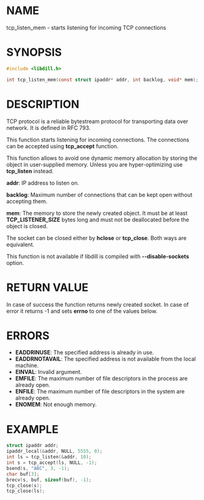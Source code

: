 # NAME

tcp_listen_mem - starts listening for incoming TCP connections

# SYNOPSIS

```c
#include <libdill.h>

int tcp_listen_mem(const struct ipaddr* addr, int backlog, void* mem);
```

# DESCRIPTION

TCP protocol is a reliable bytestream protocol for transporting data
over network. It is defined in RFC 793.

This function starts listening for incoming connections.
The connections can be accepted using **tcp_accept** function.

This function allows to avoid one dynamic memory allocation by
storing the object in user-supplied memory. Unless you are
hyper-optimizing use **tcp_listen** instead.

**addr**: IP address to listen on.

**backlog**: Maximum number of connections that can be kept open without accepting them.

**mem**: The memory to store the newly created object. It must be at least **TCP_LISTENER_SIZE** bytes long and must not be deallocated before the object is closed.

The socket can be closed either by **hclose** or **tcp_close**.
Both ways are equivalent.

This function is not available if libdill is compiled with **--disable-sockets** option.

# RETURN VALUE

In case of success the function returns newly created socket. In case of error it returns -1 and sets **errno** to one of the values below.

# ERRORS

* **EADDRINUSE**: The specified address is already in use.
* **EADDRNOTAVAIL**: The specified address is not available from the local machine.
* **EINVAL**: Invalid argument.
* **EMFILE**: The maximum number of file descriptors in the process are already open.
* **ENFILE**: The maximum number of file descriptors in the system are already open.
* **ENOMEM**: Not enough memory.

# EXAMPLE

```c
struct ipaddr addr;
ipaddr_local(&addr, NULL, 5555, 0);
int ls = tcp_listen(&addr, 10);
int s = tcp_accept(ls, NULL, -1);
bsend(s, "ABC", 3, -1);
char buf[3];
brecv(s, buf, sizeof(buf), -1);
tcp_close(s);
tcp_close(ls);
```
